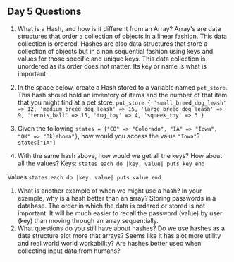 ## Day 5 Questions

1. What is a Hash, and how is it different from an Array?
Array's are data structures that order a collection of objects in a linear fashion. This data collection is ordered.
Hashes are also data structures that store a collection of objects but in a non sequential fashion using keys and values for those specific and unique keys. This data collection is unordered as its order does not matter. Its key or name is what is important.

1. In the space below, create a Hash stored to a variable named `pet_store`.  This hash should hold an inventory of items and the number of that item that you might find at a pet store.
`put_store {
  'small_breed_dog_leash' => 12,
  'medium_breed_dog_leash' => 15,
  'large_breed_dog_leash' => 9,
  'tennis_ball' => 15,
  'tug_toy' => 4,
  'squeek_toy' => 3
}`

1. Given the following `states = {"CO" => "Colorado", "IA" => "Iowa", "OK" => "Oklahoma"}`, how would you access the value `"Iowa"`?
`states["IA"]`

1. With the same hash above, how would we get all the keys?  How about all the values?
Keys:
`states.each do |key, value|
  puts key
end`

Values
`states.each do |key, value|
  puts value
end`

1. What is another example of when we might use a hash?  In your example, why is a hash better than an array?
Storing passwords in a database. The order in which the data is ordered or stored is not important. It will be much easier to recall the password (value) by user (key) than moving through an array sequentially.  
1. What questions do you still have about hashes?
  Do we use hashes as a data structure alot more that arrays? Seems like it has alot more utility and real world world workability? Are hashes better used when collecting input data from humans?
